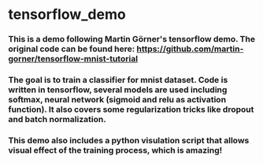 # tensorflow_demo

### This is a demo following Martin Görner's tensorflow demo. The original code can be found here: https://github.com/martin-gorner/tensorflow-mnist-tutorial

### The goal is to train a classifier for mnist dataset. Code is written in tensorflow, several models are used including softmax, neural network (sigmoid and relu as activation function). It also covers some regularization tricks like dropout and batch normalization.

### This demo also includes a python visulation script that allows visual effect of the training process, which is amazing!
